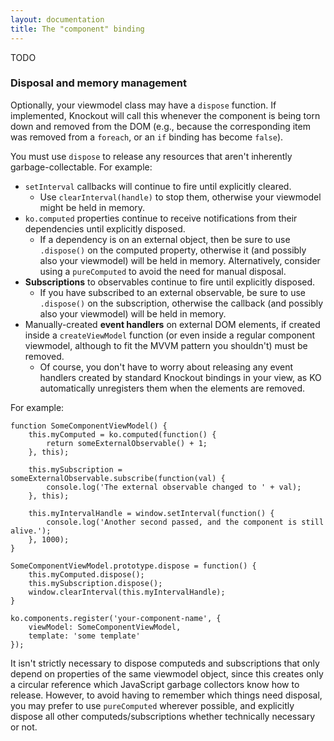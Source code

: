 ```yaml
---
layout: documentation
title: The "component" binding
---
```


TODO

### Disposal and memory management

Optionally, your viewmodel class may have a `dispose` function. If implemented, Knockout will call this whenever the component is being torn down and removed from the DOM (e.g., because the corresponding item was removed from a `foreach`, or an `if` binding has become `false`).

You must use `dispose` to release any resources that aren't inherently garbage-collectable. For example:

 * `setInterval` callbacks will continue to fire until explicitly cleared.
   * Use `clearInterval(handle)` to stop them, otherwise your viewmodel might be held in memory.
 * `ko.computed` properties continue to receive notifications from their dependencies until explicitly disposed.
   * If a dependency is on an external object, then be sure to use `.dispose()` on the computed property, otherwise it (and possibly also your viewmodel) will be held in memory. Alternatively, consider using a `pureComputed` to avoid the need for manual disposal.
 * **Subscriptions** to observables continue to fire until explicitly disposed.
   * If you have subscribed to an external observable, be sure to use `.dispose()` on the subscription, otherwise the callback (and possibly also your viewmodel) will be held in memory.
 * Manually-created **event handlers** on external DOM elements, if created inside a `createViewModel` function (or even inside a regular component viewmodel, although to fit the MVVM pattern you shouldn't) must be removed.
   * Of course, you don't have to worry about releasing any event handlers created by standard Knockout bindings in your view, as KO automatically unregisters them when the elements are removed.

For example:

    function SomeComponentViewModel() {
        this.myComputed = ko.computed(function() {
            return someExternalObservable() + 1;
        }, this);

        this.mySubscription = someExternalObservable.subscribe(function(val) {
            console.log('The external observable changed to ' + val);
        }, this);

        this.myIntervalHandle = window.setInterval(function() {
            console.log('Another second passed, and the component is still alive.');
        }, 1000);
    }

    SomeComponentViewModel.prototype.dispose = function() {
        this.myComputed.dispose();
        this.mySubscription.dispose();
        window.clearInterval(this.myIntervalHandle);
    }

    ko.components.register('your-component-name', {
        viewModel: SomeComponentViewModel,
        template: 'some template'
    });

It isn't strictly necessary to dispose computeds and subscriptions that only depend on properties of the same viewmodel object, since this creates only a circular reference which JavaScript garbage collectors know how to release. However, to avoid having to remember which things need disposal, you may prefer to use `pureComputed` wherever possible, and explicitly dispose all other computeds/subscriptions whether technically necessary or not.
